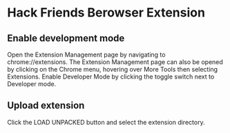 # Hack Friends Berowser Extension

## Enable development mode
Open the Extension Management page by navigating to chrome://extensions.
The Extension Management page can also be opened by clicking on the Chrome menu, hovering over More Tools then selecting Extensions.
Enable Developer Mode by clicking the toggle switch next to Developer mode.

## Upload extension
Click the LOAD UNPACKED button and select the extension directory.